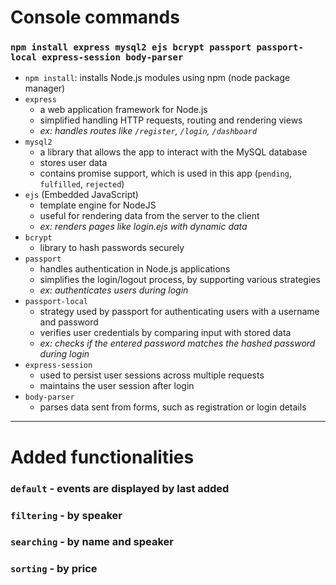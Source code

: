 # Console commands

### `npm install express mysql2 ejs bcrypt passport passport-local express-session body-parser`
- `npm install`: installs Node.js modules using npm (node package manager)
- `express` 
  - a web application framework for Node.js
  - simplified handling HTTP requests, routing and rendering views
  - *ex: handles routes like `/register`, `/login`, `/dashboard`*
- `mysql2`
  - a library that allows the app to interact with the MySQL database
  - stores user data
  - contains promise support, which is used in this app (`pending`, `fulfilled`, `rejected`)
- `ejs` (Embedded JavaScript)
  - template engine for NodeJS
  - useful for rendering data from the server to the client
  - *ex: renders pages like login.ejs with dynamic data*
- `bcrypt`
  - library to hash passwords securely 
- `passport`
  - handles authentication in Node.js applications
  - simplifies the login/logout process, by supporting various strategies
  - *ex: authenticates users during login*
- `passport-local`
  - strategy used by passport for authenticating users with a username and password
  - verifies user credentials by comparing input with stored data
  - *ex: checks if the entered password matches the hashed password during login*
- `express-session`
  - used to persist user sessions across multiple requests
  - maintains the user session after login
- `body-parser`
  - parses data sent from forms, such as registration or login details
---
# Added functionalities
### `default` - events are displayed by last added
### `filtering` - by speaker
### `searching` - by name and speaker
### `sorting` - by price

